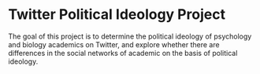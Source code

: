 Twitter Political Ideology Project
================

The goal of this project is to determine the political ideology of
psychology and biology academics on Twitter, and explore whether there
are differences in the social networks of academic on the basis of
political ideology.
